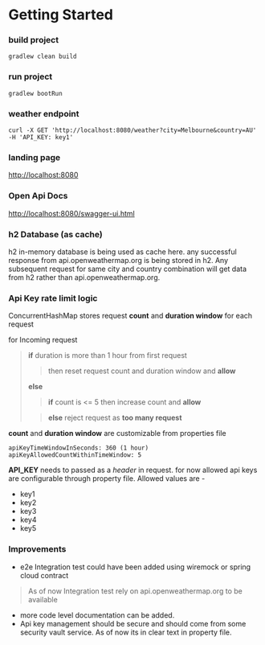 # Getting Started

### build project

```shell
gradlew clean build
```

### run project

```shell
gradlew bootRun
```

### weather endpoint

```shell
curl -X GET 'http://localhost:8080/weather?city=Melbourne&country=AU' -H 'API_KEY: key1'
```

### landing page

[http://localhost:8080](http://localhost:8080)

### Open Api Docs

[http://localhost:8080/swagger-ui.html](http://localhost:8080/swagger-ui.html)

### h2 Database (as cache)

h2 in-memory database is being used as cache here. any successful response from api.openweathermap.org is being stored
in h2. Any subsequent request for same city and country combination will get data from h2 rather than
api.openweathermap.org.

### Api Key rate limit logic

ConcurrentHashMap stores request **count** and **duration window** for each request

for Incoming request
> **if** duration is more than 1 hour from first request
>> then reset request count and duration window and **allow**
>
> **else**
> > **if** count is <= 5 then increase count and **allow**
>
> > **else** reject request as **too many request**

**count** and **duration window** are customizable from properties file

```
apiKeyTimeWindowInSeconds: 360 (1 hour)
apiKeyAllowedCountWithinTimeWindow: 5
```

**API_KEY** needs to passed as a *header* in request. for now allowed api keys are configurable through property file.
Allowed values are -

- key1
- key2
- key3
- key4
- key5

### Improvements

* e2e Integration test could have been added using wiremock or spring cloud contract

> As of now Integration test rely on api.openweathermap.org to be available

* more code level documentation can be added.
* Api key management should be secure and should come from some security vault service.
As of now its in clear text in property file.